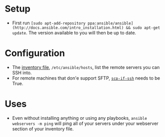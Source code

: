 # Setup

* First run `[sudo apt-add-repository ppa:ansible/ansible](http://docs.ansible.com/intro_installation.html) && sudo apt-get update`. The version available to you will then be up to date.

# Configuration

* The [inventory file](http://docs.ansible.com/intro_getting_started.html#your-first-commands), `/etc/ansible/hosts`, list the remote servers you can SSH into.
* For remote machines that don'e support SFTP, [`scp-if-ssh`](http://docs.ansible.com/intro_configuration.html#scp-if-ssh) needs to be True.

# Uses

* Even without installing anything or using any playbooks, `ansible webservers -m ping` will ping all of your servers under your webserver section of your inventory file.
